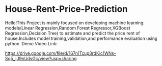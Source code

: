 # House-Rent-Price-Prediction
Hello!This Project is mainly focused on developing machine learning models(Linear Regression,Random Forest Regressor,XGBoost Regression,Decision Tree) to estimate and predict the price rent of house.Includes model training,validation,and performance evaluation using python.
Demo Video Link:

https://drive.google.com/file/d/167n1Tcup3rdKic1WNs-Sq5_jJ9nUdvGc/view?usp=sharing
